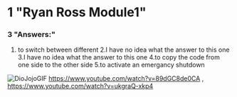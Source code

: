 # 1 "Ryan Ross Module1"
### 3 "Answers:"


1. to switch between different
2.I have no idea what the answer to this one
3.I have no idea what the answer to this one
4.to copy the code from one side to the other side
5.to activate an emergancy shutdown




![DioJojoGIF](https://github.com/tommyjarvis1/RyanRossTraining_Modules/assets/150482361/eee98427-2067-4ae6-9277-c9fa056ab785)
https://www.youtube.com/watch?v=89dGC8de0CA ,      https://www.youtube.com/watch?v=ukgraQ-xkp4

